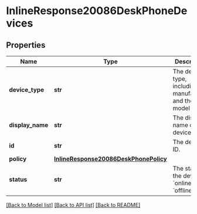 # InlineResponse20086DeskPhoneDevices

## Properties
Name | Type | Description | Notes
------------ | ------------- | ------------- | -------------
**device_type** | **str** | The device type, including the manufacturer and the model name. | [optional] 
**display_name** | **str** | The display name of the device. | [optional] 
**id** | **str** | The device ID. | [optional] 
**policy** | [**InlineResponse20086DeskPhonePolicy**](InlineResponse20086DeskPhonePolicy.md) |  | [optional] 
**status** | **str** | The status of the device: &#x60;online&#x60; or &#x60;offline&#x60;. | [optional] 

[[Back to Model list]](../README.md#documentation-for-models) [[Back to API list]](../README.md#documentation-for-api-endpoints) [[Back to README]](../README.md)

